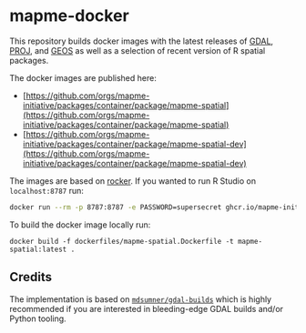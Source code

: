 # mapme-docker


This repository builds docker images with the latest releases of [GDAL](https://github.com/OSGeo/gdal/releases), 
[PROJ](https://github.com/OSGeo/proj/releases), and [GEOS](https://github.com/libgeos/geos/releases) as well as a selection of recent version of R spatial packages.

The docker images are published here:
- [https://github.com/orgs/mapme-initiative/packages/container/package/mapme-spatial](https://github.com/orgs/mapme-initiative/packages/container/package/mapme-spatial)
- [https://github.com/orgs/mapme-initiative/packages/container/package/mapme-spatial-dev](https://github.com/orgs/mapme-initiative/packages/container/package/mapme-spatial-dev)


The images are based on [rocker](https://rocker-project.org/). If you wanted to run
R Studio on `localhost:8787` run:

```bash
docker run --rm -p 8787:8787 -e PASSWORD=supersecret ghcr.io/mapme-initiative/mapme-spatial:latest
```

To build the docker image locally run:

```bas
docker build -f dockerfiles/mapme-spatial.Dockerfile -t mapme-spatial:latest .
```

## Credits

The implementation is based on [`mdsumner/gdal-builds`](https://github.com/mdsumner/gdal-builds) which is highly
recommended if you are interested in bleeding-edge GDAL builds and/or Python tooling. 
